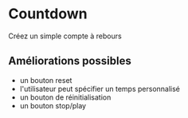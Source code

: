 # Countdown

Créez un simple compte à rebours

## Améliorations possibles
- un bouton reset
- l'utilisateur peut spécifier un temps personnalisé
- un bouton de réinitialisation
- un bouton stop/play
